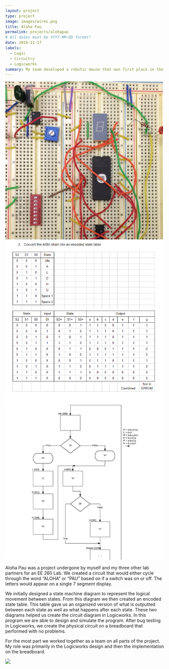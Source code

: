 ```yaml
---
layout: project
type: project
image: images/wires.png
title: Aloha Pau
permalink: projects/alohapau
# All dates must be YYYY-MM-DD format!
date: 2016-11-17
labels:
  - Logic
  - Circuitry
  - Logicworks
summary: My team developed a robotic mouse that won first place in the 2015 UH Micromouse competition.
---
```


<div class="ui small rounded images">
  <img class="ui image" src="../images/wires.png">
  <img class="ui image" src="../images/table.png">
  <img class="ui image" src="../images/chart.png">
</div>

Aloha Pau was a project undergone by myself and my three other lab partners for an EE 260 Lab. We created a circuit that would either cycle through the word “ALOHA” or “PAU” based on if a switch was on or off. The letters would appear on a single 7 segment display.

We initially designed a state machine diagram to represent the logical movement between states. From this diagram we then created an encoded state table. This table gave us an organized version of what is outputted between each state as well as what happens after each state. These two diagrams helped us create the circuit diagram in Logicworks. In this program we are able to design and simulate the program. After bug testing in Logicworks, we create the physical circuit on a breadboard that performed with no problems.

For the most part we worked together as a team on all parts of the project. My role was primarily in the Logicworks design and then the implementation on the breadboard.

<img class="ui image" src="{{ site.baseurl }}/images/circuitdiagram.png">



